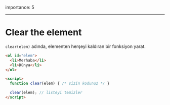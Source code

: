 importance: 5

---

# Clear the element

`clear(elem)` adında, elementen herşeyi kaldıran bir fonksiyon yarat.

```html run height=60
<ol id="elem">
  <li>Merhaba</li>
  <li>Dünya</li>
</ol>

<script>
  function clear(elem) { /* sizin kodunuz */ }

  clear(elem); // listeyi temizler
</script>
```
